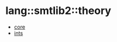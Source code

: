 # lang::smtlib2::theory


   * [core](/docs/Library/lang/smtlib2/theory/core)
   * [ints](/docs/Library/lang/smtlib2/theory/ints)